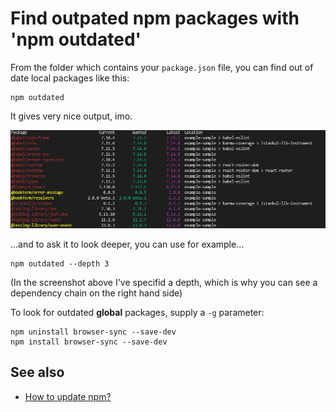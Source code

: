 ﻿# Find outpated npm packages with 'npm outdated'

From the folder which contains your `package.json` file, you can find out of date local packages like this:

	npm outdated

It gives very nice output, imo.

![outdated_output](outdated_output.png)

...and to ask it to look deeper, you can use for example...

	npm outdated --depth 3

(In the screenshot above I've specifid a depth, which is why you can see a dependency chain on the right hand side)

To look for outdated **global** packages, supply a `-g` parameter:

	npm uninstall browser-sync --save-dev
	npm install browser-sync --save-dev

## See also

- [How to update npm?](update_npm.md)
